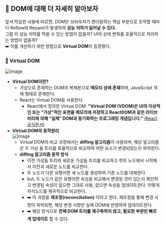 ## 🧐 DOM에 대해 더 자세히 알아보자
앞서 학습한 내용에 따르면, DOM은 브라우저가 렌더링하는 핵심 부분으로 조작할 때마다 Reflow와 Repaint가 발생하여 **성능 저하가 일어날 수 있다.** </br>
그럼 이 성능 저하를 막을 수 있는 방법이 없을까? UI의 상태 변화를 효율적으로 처리하는 방법이 없을까? </br>
➡️ 이를 개선하기 위한 방법으로 **Virtual DOM**이 등장했다.

### 📌 Virtual DOM
![image](https://github.com/user-attachments/assets/146a5979-8acd-4f60-8c40-39f86049689f)
* **Virtual DOM이란?**
    * 가상으로 존재하는 DOM의 복제본으로 **메모리 상에 존재**하며, JavaScript 객체 형태로 존재한다.
    * React는 Virtual DOM을 사용한다.
        * React에서 정의한 Virtual DOM: **"Virtual DOM (VDOM)은 UI의 이상적인 또는 “가상”적인 표현을 메모리에 저장하고 ReactDOM과 같은 라이브러리에 의해 “실제” DOM과 동기화하는 프로그래밍 개념입니다."** [(React 공식문서)](https://ko.legacy.reactjs.org/docs/faq-internals.html)
* **Virtual DOM의 동작원리**</br>
  ![image](https://github.com/user-attachments/assets/c90594fb-a254-4876-9f57-3e1b13ad7e6c) </br>
  * Virtual DOM의 비교 과정에서는 **diffing 알고리즘**이 사용되며, 해당 알고리즘은 두 가상 돔 트리를 효율적으로 비교하여 어떤 요소가 변경되었는지 파악한다.
  * **diffing 알고리즘 동작 방식**
    * 이전 가상돔 트리와 새로운 가상돔 트리를 비교하고 루트 노드에서 시작해서 이전과 새로운 노드를 비교한다.
    * 두 노드가 다른 유형이면 새 노드를 생성하여 기존 노드를 대체한다.
    * but, 두 노드가 같은 유형이면 속성을 비교해서 변경된 것이 있는지 확인하고 변경된 속성이 없으면 그대로 사용, 없으면 속성을 업데이트한다.
이렇게 자식노드를 재귀적으로 비교한다.
    * ➡️ 이 과정을 **재조정(reconciliation)** 이라고 한다. 재조정을 통해 변경 사항이 파악되면, 해당 변경 사항만 실제 DOM에 반영하여 업데이트한다.
    * ➡️ 해당 방식으로 **전체 DOM 트리를 재구축하지 않고, 필요한 부분만 빠르게 업데이트** 할 수 있다.
